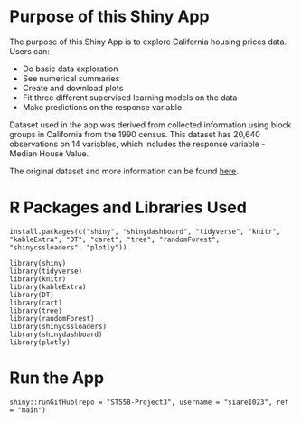 # Purpose of this Shiny App
The purpose of this Shiny App is to explore California housing prices data. Users can:

* Do basic data exploration
* See numerical summaries
* Create and download plots
* Fit three different supervised learning models on the data
* Make predictions on the response variable

Dataset used in the app was derived from collected information using block groups in California from the 1990 census. This dataset has 20,640 observations on 14 variables, which includes the response variable - Median House Value.

The original dataset and more information can be found [here](https://www.kaggle.com/fedesoriano/california-housing-prices-data-extra-features).

# R Packages and Libraries Used
```
install.packages(c("shiny", "shinydashboard", "tidyverse", "knitr", "kableExtra", "DT", "caret", "tree", "randomForest", "shinycssloaders", "plotly"))

library(shiny)
library(tidyverse)
library(knitr)
library(kableExtra)
library(DT)
library(cart)
library(tree)
library(randomForest)
library(shinycssloaders)
library(shinydashboard)
library(plotly)
```

# Run the App
```
shiny::runGitHub(repo = "ST558-Project3", username = "siare1023", ref = "main")
```



